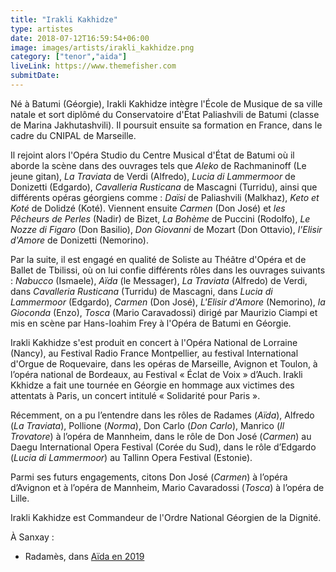 ```yaml
---
title: "Irakli Kakhidze"
type: artistes
date: 2018-07-12T16:59:54+06:00
image: images/artists/irakli_kakhidze.png
category: ["tenor","aida"]
liveLink: https://www.themefisher.com
submitDate: 
---
```


Né à Batumi (Géorgie), Irakli Kakhidze intègre l'École de Musique de sa ville natale et sort diplômé du Conservatoire d'État Paliashvili de Batumi (classe de Marina Jakhutashvili). Il poursuit ensuite sa formation en France, dans le cadre du CNIPAL de Marseille.

Il rejoint alors l'Opéra Studio du Centre Musical d'État de Batumi où il aborde la scène dans des ouvrages tels que *Aleko* de Rachmaninoff (Le jeune gitan), *La Traviata* de Verdi (Alfredo), *Lucia di Lammermoor* de Donizetti (Edgardo), *Cavalleria Rusticana* de Mascagni (Turridu), ainsi que différents opéras géorgiens comme : *Daïsi* de Paliashvili (Malkhaz), *Keto et Koté* de Dolidzé (Koté). Viennent ensuite *Carmen* (Don José) et *les Pêcheurs de Perles* (Nadir) de Bizet, *La Bohème* de Puccini (Rodolfo), *Le Nozze di Figaro* (Don Basilio), *Don Giovanni* de Mozart (Don Ottavio), *l'Elisir d'Amore* de Donizetti (Nemorino).

Par la suite, il est engagé en qualité de Soliste au Théâtre d'Opéra et de Ballet de Tbilissi, où on lui confie différents rôles dans les ouvrages suivants :  *Nabucco* (Ismaele), *Aïda* (le Messager), *La Traviata* (Alfredo) de Verdi, dans *Cavalleria Rusticana* (Turridu) de Mascagni, dans *Lucia di Lammermoor* (Edgardo), *Carmen* (Don José), *L'Elisir d'Amore* (Nemorino), *la Gioconda* (Enzo), *Tosca* (Mario Caravadossi) dirigé par Maurizio Ciampi et mis en scène par Hans-Ioahim Frey à l'Opéra de Batumi en Géorgie.

Irakli Kakhidze s'est produit en concert à l'Opéra National de Lorraine (Nancy), au Festival Radio France Montpellier, au festival International d'Orgue de Roquevaire, dans les opéras de Marseille, Avignon et Toulon, à l’opéra national de Bordeaux,  au Festival « Éclat de Voix » d’Auch. Irakli Kkhidze a fait une tournée en Géorgie en hommage aux victimes des attentats à Paris, un concert intitulé « Solidarité pour Paris ».

Récemment, on a pu l’entendre dans les rôles de Radames (*Aïda*), Alfredo (*La Traviata*), Pollione (*Norma*), Don Carlo (*Don Carlo*), Manrico (*Il Trovatore*) à l’opéra de Mannheim, dans le rôle de Don José (*Carmen*) au Daegu International Opera Festival (Corée du Sud), dans le rôle d’Edgardo (*Lucia di Lammermoor*) au Tallinn Opera Festival (Estonie).

Parmi ses futurs engagements, citons Don José (*Carmen*) à l’opéra d’Avignon et à l’opéra de Mannheim, Mario Cavaradossi (*Tosca*) à l’opéra de Lille.

Irakli Kakhidze est Commandeur de l'Ordre National Géorgien de la Dignité.


À Sanxay :
- Radamès, dans [Aïda en 2019](/portfolio/2019_aida/)
